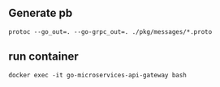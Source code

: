 ## Generate pb

`protoc --go_out=. --go-grpc_out=. ./pkg/messages/*.proto`

## run container

`docker exec -it go-microservices-api-gateway bash`
